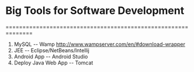 # Big Tools for Software Development
==============================================================
1. MySQL 	   -- Wamp http://www.wampserver.com/en/#download-wrapper
2. JEE    	   -- Eclipse/NetBeans/Intellij
3. Android App -- Android Studio
4. Deploy Java Web App -- Tomcat

